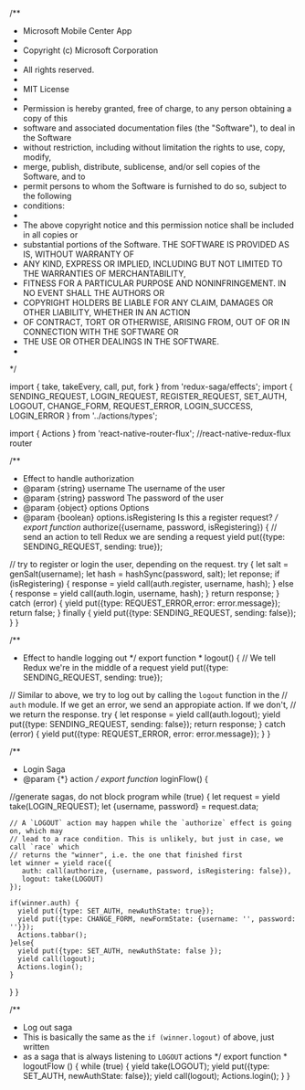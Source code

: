 /**
 * Microsoft Mobile Center App
 *
 * Copyright (c) Microsoft Corporation
 *
 * All rights reserved.
 *
 * MIT License
 *
 * Permission is hereby granted, free of charge, to any person obtaining a copy of this
 * software and associated documentation files (the "Software"), to deal in the Software
 * without restriction, including without limitation the rights to use, copy, modify,
 * merge, publish, distribute, sublicense, and/or sell copies of the Software, and to
 * permit persons to whom the Software is furnished to do so, subject to the following
 * conditions:
 *
 * The above copyright notice and this permission notice shall be included in all copies or
 * substantial portions of the Software. THE SOFTWARE IS PROVIDED AS IS, WITHOUT WARRANTY OF
 * ANY KIND, EXPRESS OR IMPLIED, INCLUDING BUT NOT LIMITED TO THE WARRANTIES OF MERCHANTABILITY,
 * FITNESS FOR A PARTICULAR PURPOSE AND NONINFRINGEMENT. IN NO EVENT SHALL THE AUTHORS OR
 * COPYRIGHT HOLDERS BE LIABLE FOR ANY CLAIM, DAMAGES OR OTHER LIABILITY, WHETHER IN AN ACTION
 * OF CONTRACT, TORT OR OTHERWISE, ARISING FROM, OUT OF OR IN CONNECTION WITH THE SOFTWARE OR
 * THE USE OR OTHER DEALINGS IN THE SOFTWARE.
 *
 */

import { take, takeEvery, call, put, fork } from 'redux-saga/effects';
import {   
  SENDING_REQUEST,
  LOGIN_REQUEST,
  REGISTER_REQUEST,
  SET_AUTH,
  LOGOUT,
  CHANGE_FORM,
  REQUEST_ERROR,
  LOGIN_SUCCESS, 
  LOGIN_ERROR } from '../actions/types';

import { Actions } from 'react-native-router-flux'; //react-native-redux-flux router

/**
 * Effect to handle authorization
 * @param  {string} username               The username of the user
 * @param  {string} password               The password of the user
 * @param  {object} options                Options
 * @param  {boolean} options.isRegistering Is this a register request?
 */
export function* authorize({username, password, isRegistering}) {
  // send an action to tell Redux we are sending a request
  yield put({type: SENDING_REQUEST, sending: true});

  // try to register or login the user, depending on the request.
  try {
    let salt = genSalt(username);
    let hash = hashSync(password, salt);
    let reponse;
    if (isRegistering) {
      response = yield call(auth.register, username, hash);
    } else {
      response = yield call(auth.login, username, hash);
    }
    return response;
  } catch (error) {
    yield put({type: REQUEST_ERROR,error: error.message});
    return false;
  } finally {
    yield put({type: SENDING_REQUEST, sending: false});
  }
}

/**
 * Effect to handle logging out
 */
export function * logout() {
  // We tell Redux we're in the middle of a request
  yield put({type: SENDING_REQUEST, sending: true});

  // Similar to above, we try to log out by calling the `logout` function in the
  // `auth` module. If we get an error, we send an appropiate action. If we don't,
  // we return the response.
  try {
    let response = yield call(auth.logout);
    yield put({type: SENDING_REQUEST, sending: false});
    return response;
  } catch (error) {
    yield put({type: REQUEST_ERROR, error: error.message});
  }
}

/**
 * Login Saga
 * @param {*} action 
 */
export function* loginFlow() {

  //generate sagas, do not block program
  while (true) {
    let request = yield take(LOGIN_REQUEST);
    let {username, password} = request.data;

    // A `LOGOUT` action may happen while the `authorize` effect is going on, which may
    // lead to a race condition. This is unlikely, but just in case, we call `race` which
    // returns the "winner", i.e. the one that finished first
    let winner = yield race({
       auth: call(authorize, {username, password, isRegistering: false}),
       logout: take(LOGOUT)
    });

    if(winner.auth) {
      yield put({type: SET_AUTH, newAuthState: true});
      yield put({type: CHANGE_FORM, newFormState: {username: '', password: ''}});
      Actions.tabbar();
    }else{
      yield put({type: SET_AUTH, newAuthState: false });
      yield call(logout);
      Actions.login();
    }
  }
}

/**
 * Log out saga
 * This is basically the same as the `if (winner.logout)` of above, just written
 * as a saga that is always listening to `LOGOUT` actions
 */
export function * logoutFlow () {
  while (true) {
    yield take(LOGOUT);
    yield put({type: SET_AUTH, newAuthState: false});
    yield call(logout);
    Actions.login();
  }
}
